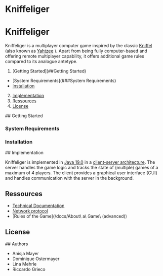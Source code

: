 # Kniffeliger

<!---
This is a readme file. It typically includes some information about your project.
For more information about readmes, you can either [read a guide](https://github.com/18F/open-source-guide/blob/18f-pages/pages/making-readmes-readable.md) or have a look at the readmes of popular open-source projects such as [Swift by Apple](https://github.com/apple/swift) or [Tensorflow](https://github.com/tensorflow/tensorflow).

Readme files are typically formatted in Markdown.
However, there are platform-specific flavors, so for this project, you can make full use of the [Gitlab markdown syntax](https://docs.gitlab.com/ee/user/markdown.html), for example when talking about a :bug: (bug) or if your code is slow like a :snail:.
You can also tag people using @username and reference issues using '#1', where 1 is the issue number. For more features, consult the linked Gitlab syntax guide.

If you don't like reading documentation, [here's a cheatsheet](https://github.com/adam-p/markdown-here/wiki/Markdown-Cheatsheet).
-->
<!-- insert team / project logo? -->

# Kniffeliger

Kniffeliger is a multiplayer computer game inspired by the classic [Kniffel](https://de.wikipedia.org/wiki/Kniffel) (also known as [Yahtzee](https://en.wikipedia.org/wiki/Yahtzee) ). Apart from being fully computer-based and offering remote multiplayer capability, it offers additional game rules compared to its analogue antetype.

1. [Getting Started](##Getting Started)
  * [System Requirements](###System Requirements)
  * [Installation](###Installation)
2. [Implementation](##Implementation)
3. [Ressources](##Ressources)
4. [License](##License)

## Getting Started

### System Requirements
### Installation


## Implementation

Kniffeliger is implemented in [Java 19.0](https://dev.java) in a [client-server architecture](https://en.wikipedia.org/wiki/Client–server_model). The server handles the game logic and tracks the state of (multiple) games of a maximum of 4 players. The client provides a graphical user interface (GUI) and handles communication with the server in the background.



## Ressources
* [Technical Documentation](TODO)
* [Network protocol](/docs/networkProtocol.md)
* [Rules of the Game](/docs/About\ a\ Game\ (advanced))



## License


## Authors
<!-- insert team cartoons? -->
* Anisja Mayer
* Dominique Ostermayer
* Lina Mehrle
* Riccardo Grieco
